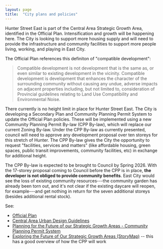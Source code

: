 ```yaml
---
layout: page
title:  "City plans and policies"
---
```


Hunter Street East is part of the Central Area Strategic Growth Area, identified in the Official Plan. Intensification and growth will be happening here. The City is looking to support more housing supply and will need to provide the infrastructure and community facilities to support more people living, working, and playing in East City.

The Official Plan references this definiton of "compatible development": 

> Compatible development is not development that is the same as, or even similar to existing development in the vicinity. Compatible development is development that enhances the character of the surrounding community without causing any undue, adverse impacts on adjacent properties including, but not limited to, consideration of Provincial guidelines relating to Land Use Compatibility and Environmental Noise.

There currently is no height limit in place for Hunter Street East. The City is developing a Secondary Plan and Community Planning Permit System to update the Official Plan policies. These will be implemented using a new Community Planning Permit By-law (CPP By-law), which will replace our current Zoning By-law. Under the CPP By-law as currently presented, council will need to approve any development proposal over ten storeys for this stretch of Hunter. The CPP By-law gives the City the opportunity to request "facilities, services and matters" (like affordable housing, green spaces, public transit improvements, community facilities, etc) in exchange for additional height. 

The CPP By-law is expected to be brought to Council by Spring 2026. With the 17-storey proposal coming to Council before the CPP is in place, **the developer is not obliged to provide community benefits**. East City would see the loss of existing community resources---the community garden has already been torn out, and it's not clear if the existing daycare will reopen, for example---and get nothing in return for the seven additional storeys (besides additional rental stock). 

See: 
- [Official Plan](https://www.peterborough.ca/business-building-development/planning-building-and-development/planning-and-development-services/official-plan/)
- [Central Area Urban Design Guidelines](https://www.peterborough.ca/media/mivbkdnp/ipspl23-007-appendix-a-central-area-urban-design-guidelines-accessible-2023-04-19-copy.pdf)
- [Planning for the Future of our Strategic Growth Areas - Community Planning Permit System](https://www.connectptbo.ca/planning-for-the-future)
- [Exploring the Future of Our Strategic Growth Areas (StoryMap)](https://gis.dillon.ca/maps/apps/storymaps/stories/aefd2c1ca3e84191a120801fbeffdd9c) -- this has a good overview of how the CPP will work 


